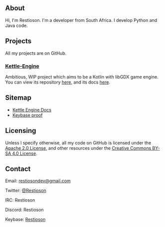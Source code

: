 ## About
Hi, I'm Restioson. I'm a developer from South Africa. I develop Python and Java code.

## Projects
All my projects are on GitHub.

### [Kettle-Engine](https://github.com/Restioson/kettle-engine)
Ambitious, WIP project which aims to be a Kotlin with libGDX game engine. You can view its repository [here](https://github.com/Restioson/kettle-engine), and its docs [here](https://restioson.me/docs/kettle-engine/).

## Sitemap
- [Kettle Engine Docs](https://restioson.me/docs/kettle-engine)
- [Keybase proof](https://restioson.me/keybase.txt)

## Licensing
Unless I specify otherwise, all my code on GitHub is licensed under the [Apache 2.0 License](https://www.apache.org/licenses/LICENSE-2.0), and other resources under the [Creative Commons BY-SA 4.0 License](https://creativecommons.org/licenses/by-sa/4.0/legalcode).

## Contact
Email: [restiosondev@gmail.com](restiosondev@gmail.com)

Twitter: [@Restioson](https://twitter.com/Restioson)

IRC: Restioson

Discord: Restioson

Keybase: [Restioson](https://keybase.io/restioson)
